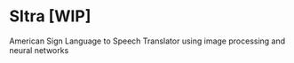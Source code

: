# SItra [WIP]
American Sign Language to Speech Translator using image processing and neural networks

